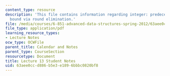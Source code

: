 ```yaml
---
content_type: resource
description: 'This file contains information regarding integer: predecessor lower
  bound via round elimination.'
file: /media/courses/6-851-advanced-data-structures-spring-2012/63aee0ccd886b5e3e1896bbbc0820bf8_MIT6_851S12_L13.pdf
file_type: application/pdf
learning_resource_types:
- Lecture Notes
ocw_type: OCWFile
parent_title: Calendar and Notes
parent_type: CourseSection
resourcetype: Document
title: Lecture 13 Student Notes
uid: 63aee0cc-d886-b5e3-e189-6bbbc0820bf8
---
```

